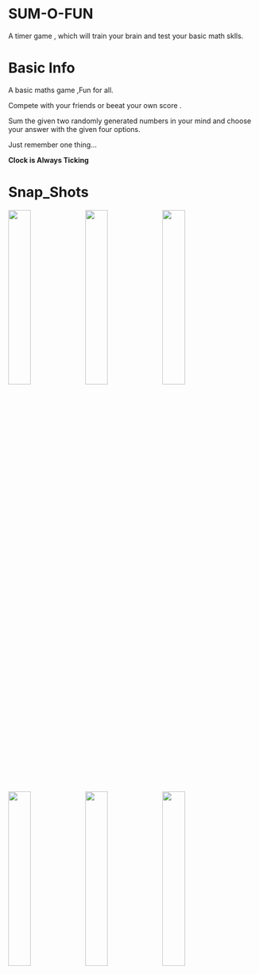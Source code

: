 # SUM-O-FUN
A timer game , which will train your brain and test your basic math sklls. 

# Basic Info
A basic maths game ,Fun for all.

Compete with your friends or beeat your own score .

Sum the given two randomly generated numbers in your mind and choose your answer with the given four options.

Just remember one thing...

**Clock is Always Ticking**

# Snap_Shots

<img src="https://user-images.githubusercontent.com/40910723/71364379-0a9a7800-25c2-11ea-8924-31a4bb303796.png" width="30%"></img> <img src="https://user-images.githubusercontent.com/40910723/71364380-0a9a7800-25c2-11ea-9be8-1ae11a18bd46.png" width="30%"></img> <img src="https://user-images.githubusercontent.com/40910723/71364381-0b330e80-25c2-11ea-8c1d-8666518057ae.png" width="30%"></img> <img src="https://user-images.githubusercontent.com/40910723/71364382-0b330e80-25c2-11ea-852d-1e5e02c4e63d.png" width="30%"></img> <img src="https://user-images.githubusercontent.com/40910723/71364383-0b330e80-25c2-11ea-8979-02268f017bb6.png" width="30%"></img> <img src="https://user-images.githubusercontent.com/40910723/71364384-0bcba500-25c2-11ea-83b5-6c3f24aecf3a.png" width="30%"></img> 
